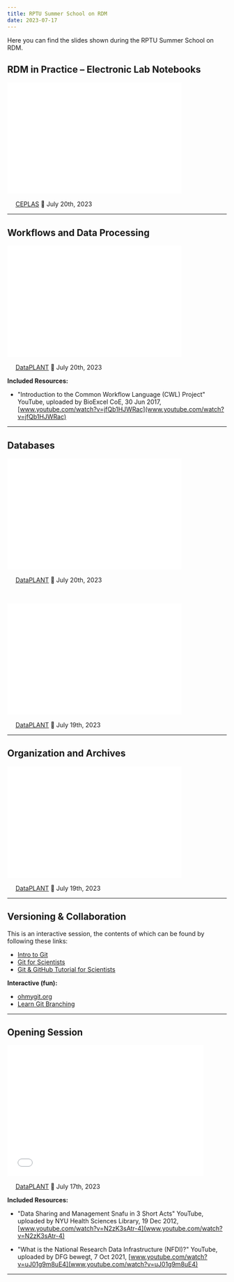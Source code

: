 ```yaml
---
title: RPTU Summer School on RDM
date: 2023-07-17
---
```


Here you can find the slides shown during the RPTU Summer School on RDM.   

<!--
## RDM Planning

<embed
    src="./???"
    type="application/pdf"
    width="400px"
    height="255px"
/>

<a href="https://creativecommons.org/licenses/by/4.0/"><img src="/docs/img/logos/CreativeCommons/by.svg" style="height:15px"></a> [DataPLANT](https://nfdi4plants.org/) 📆 July 21th, 2023
<hr>
-->

## RDM in Practice &ndash; Electronic Lab Notebooks

<embed
    src="./2023-07-20_elabFTW-ARC.pdf"
    type="application/pdf"
    width="400px"
    height="255px"
/>

<a href="https://creativecommons.org/licenses/by/4.0/"><img src="/docs/img/logos/CreativeCommons/by.svg" style="height:15px"></a> [CEPLAS](https://ceplas.eu) 📆 July 20th, 2023
<hr>

## Workflows and Data Processing

<embed
    src="./2023-07-20_CWLSession.pdf"
    type="application/pdf"
    width="400px"
    height="255px"
/>

<a href="https://creativecommons.org/licenses/by/4.0/"><img src="/docs/img/logos/CreativeCommons/by.svg" style="height:15px"></a> [DataPLANT](https://nfdi4plants.org/) 📆 July 20th, 2023

**Included Resources:**   

* "Introduction to the Common Workflow Language (CWL) Project" YouTube, uploaded by BioExcel CoE, 30 Jun 2017, [www.youtube.com/watch?v=jfQb1HJWRac](www.youtube.com/watch?v=jfQb1HJWRac)
<hr>


## Databases

<embed
    src="./2023-07_Databases2.pdf"
    type="application/pdf"
    width="400px"
    height="255px"
/>

<a href="https://creativecommons.org/licenses/by/4.0/"><img src="/docs/img/logos/CreativeCommons/by.svg" style="height:15px"></a> [DataPLANT](https://nfdi4plants.org/) 📆 July 20th, 2023

<br>

<embed
    src="./2023-07_Databases.pdf"
    type="application/pdf"
    width="400px"
    height="255px"
/>

<a href="https://creativecommons.org/licenses/by/4.0/"><img src="/docs/img/logos/CreativeCommons/by.svg" style="height:15px"></a> [DataPLANT](https://nfdi4plants.org/) 📆 July 19th, 2023
<hr>

## Organization and Archives

<embed
    src="./2023-07_Organizations-and-Archives.pdf"
    type="application/pdf"
    width="400px"
    height="255px"
/>

<a href="https://creativecommons.org/licenses/by/4.0/"><img src="/docs/img/logos/CreativeCommons/by.svg" style="height:15px"></a> [DataPLANT](https://nfdi4plants.org/) 📆 July 19th, 2023
<hr>

<!--
## Galaxy

<embed
    src="./???"
    type="application/pdf"
    width="400px"
    height="255px"
/>

<a href="https://creativecommons.org/licenses/by/4.0/"><img src="/docs/img/logos/CreativeCommons/by.svg" style="height:15px"></a> [DataPLANT](https://nfdi4plants.org/) 📆 July 18th, 2023
<hr>
-->
## Versioning & Collaboration 

This is an interactive session, the contents of which can be found by following these links:

* [Intro to Git](https://simson.io/intro-to-git/)
* [Git for Scientists](https://milesmcbain.github.io/git_4_sci/)
* [Git & GitHub Tutorial for Scientists](https://gitbookdown.dallasdatascience.com/)

**Interactive (fun):**

* [ohmygit.org](https://ohmygit.org/)
* [Learn Git Branching](https://learngitbranching.js.org/)
<hr>

<!--
## Process Models 

<embed
    src="./???"
    type="application/pdf"
    width="400px"
    height="255px"
/>

<a href="https://creativecommons.org/licenses/by/4.0/"><img src="/docs/img/logos/CreativeCommons/by.svg" style="height:15px"></a> [DataPLANT](https://nfdi4plants.org/) 📆 July 17th, 2023
<hr>

**Relevant Links:**   

* [ARCitect - Latest Release](https://github.com/nfdi4plants/ARCitect/releases/latest) (still in development)
* [Swate - Latest Release](https://github.com/nfdi4plants/swate/releases/latest) 
* [ARC Commander - Latest Release](https://github.com/nfdi4plants/arcCommander/releases/latest)
* [ARC - Knowledge Base Article](https://nfdi4plants.org/nfdi4plants.knowledgebase/docs/implementation/AnnotatedResearchContext.html)

<hr>
-->

## Opening Session 

<embed
    src="./2023-07_OpeningSession.pdf"
    type="application/pdf"
    width="450px"
    height="300px"
/>

<a href="https://creativecommons.org/licenses/by/4.0/"><img src="/docs/img/logos/CreativeCommons/by.svg" style="height:15px"></a> [DataPLANT](https://nfdi4plants.org/) 📆 July 17th, 2023
   

**Included Resources:**   

* "Data Sharing and Management Snafu in 3 Short Acts" YouTube, uploaded by NYU Health Sciences Library, 19 Dec 2012, [www.youtube.com/watch?v=N2zK3sAtr-4](www.youtube.com/watch?v=N2zK3sAtr-4)

* "What is the National Research Data Infrastructure (NFDI)?" YouTube, uploaded by 
DFG bewegt, 7 Oct 2021, [www.youtube.com/watch?v=uJ01g9m8uE4](www.youtube.com/watch?v=uJ01g9m8uE4)
<hr>
